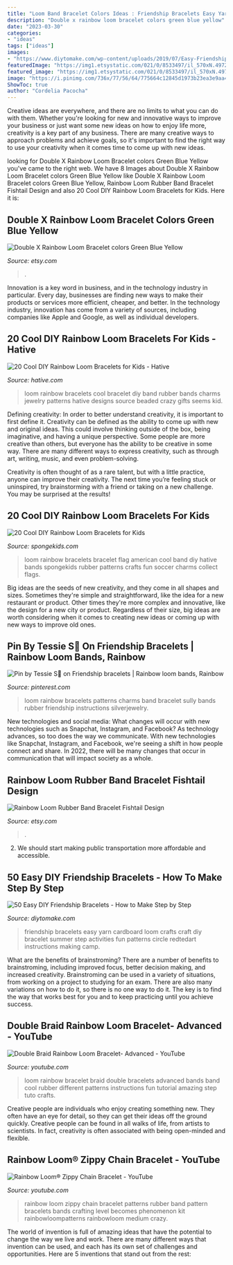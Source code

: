 ```yaml
---
title: "Loom Band Bracelet Colors Ideas : Friendship Bracelets Easy Yarn Cardboard Loom Crafts Craft Diy Bracelet Summer Step Activities Fun Patterns Circle Redtedart Instructions Making Camp"
description: "Double x rainbow loom bracelet colors green blue yellow"
date: "2023-03-30"
categories:
- "ideas"
tags: ["ideas"]
images:
- "https://www.diytomake.com/wp-content/uploads/2019/07/Easy-Friendship-Bracelets-with-Cardboard-Loom.jpg"
featuredImage: "https://img1.etsystatic.com/021/0/8533497/il_570xN.497274361_tf3a.jpg"
featured_image: "https://img1.etsystatic.com/021/0/8533497/il_570xN.497274361_tf3a.jpg"
image: "https://i.pinimg.com/736x/77/56/64/775664c12845d1973b23ea3e9aa4c294--fun-loom-rainbow-loom-bracelets.jpg"
ShowToc: true
author: "Cordelia Pacocha"
---
```



Creative ideas are everywhere, and there are no limits to what you can do with them. Whether you're looking for new and innovative ways to improve your business or just want some new ideas on how to enjoy life more, creativity is a key part of any business. There are many creative ways to approach problems and achieve goals, so it's important to find the right way to use your creativity when it comes time to come up with new ideas.

	

		
looking for Double X Rainbow Loom Bracelet colors Green Blue Yellow you've came to the right web. We have 8 Images about Double X Rainbow Loom Bracelet colors Green Blue Yellow like Double X Rainbow Loom Bracelet colors Green Blue Yellow, Rainbow Loom Rubber Band Bracelet Fishtail Design and also 20 Cool DIY Rainbow Loom Bracelets for Kids. Here it is:
		
    
## Double X Rainbow Loom Bracelet Colors Green Blue Yellow

<img loading=lazy src="https://img1.etsystatic.com/021/0/8533497/il_570xN.497274361_tf3a.jpg" onerror="this.onerror=null;this.src='https://tse2.mm.bing.net/th?id=OIP.efxEf5-4zlhKDwpcDuUKawHaJ4&amp;pid=15.1';" alt="Double X Rainbow Loom Bracelet colors Green Blue Yellow">

_Source: etsy.com_

>. 

	

Innovation is a key word in business, and in the technology industry in particular. Every day, businesses are finding new ways to make their products or services more efficient, cheaper, and better. In the technology industry, innovation has come from a variety of sources, including companies like Apple and Google, as well as individual developers.

    
## 20 Cool DIY Rainbow Loom Bracelets For Kids - Hative

<img loading=lazy src="http://hative.com/wp-content/uploads/2014/10/rainbow-loom-bracelets/18-cool-rainbow-loom-bracelet.jpg" onerror="this.onerror=null;this.src='https://tse2.mm.bing.net/th?id=OIP.wNk7NtuVKQbYYx93AfPlYgHaMb&amp;pid=15.1';" alt="20 Cool DIY Rainbow Loom Bracelets for Kids - Hative">

_Source: hative.com_

>loom rainbow bracelets cool bracelet diy band rubber bands charms jewelry patterns hative designs source beaded crazy gifts seems kid. 

	

Defining creativity:
In order to better understand creativity, it is important to first define it. Creativity can be defined as the ability to come up with new and original ideas. This could involve thinking outside of the box, being imaginative, and having a unique perspective.
Some people are more creative than others, but everyone has the ability to be creative in some way. There are many different ways to express creativity, such as through art, writing, music, and even problem-solving.

Creativity is often thought of as a rare talent, but with a little practice, anyone can improve their creativity. The next time you’re feeling stuck or uninspired, try brainstorming with a friend or taking on a new challenge. You may be surprised at the results!

    
## 20 Cool DIY Rainbow Loom Bracelets For Kids

<img loading=lazy src="https://spongekids.com/wp-content/uploads/2014/10/rainbow-loom-bracelets/12-american-flag-rainbow-loom-bracelet.jpg" onerror="this.onerror=null;this.src='https://tse2.mm.bing.net/th?id=OIP.ycLOG1zE6SaQGJChrbnungHaJ6&amp;pid=15.1';" alt="20 Cool DIY Rainbow Loom Bracelets for Kids">

_Source: spongekids.com_

>loom rainbow bracelets bracelet flag american cool band diy hative bands spongekids rubber patterns crafts fun soccer charms collect flags. 

	

Big ideas are the seeds of new creativity, and they come in all shapes and sizes. Sometimes they're simple and straightforward, like the idea for a new restaurant or product. Other times they're more complex and innovative, like the design for a new city or product. Regardless of their size, big ideas are worth considering when it comes to creating new ideas or coming up with new ways to improve old ones.

    
## Pin By Tessie S🐌 On Friendship Bracelets | Rainbow Loom Bands, Rainbow

<img loading=lazy src="https://i.pinimg.com/736x/77/56/64/775664c12845d1973b23ea3e9aa4c294--fun-loom-rainbow-loom-bracelets.jpg" onerror="this.onerror=null;this.src='https://tse1.mm.bing.net/th?id=OIP.HNEdJZgv9HxsbwY32ZjeQwHaJ3&amp;pid=15.1';" alt="Pin by Tessie S🐌 on Friendship bracelets | Rainbow loom bands, Rainbow">

_Source: pinterest.com_

>loom rainbow bracelets patterns charms band bracelet sully bands rubber friendship instructions silverjewelry. 

	

New technologies and social media: What changes will occur with new technologies such as Snapchat, Instagram, and Facebook?
As technology advances, so too does the way we communicate. With new technologies like Snapchat, Instagram, and Facebook, we're seeing a shift in how people connect and share. In 2022, there will be many changes that occur in communication that will impact society as a whole.

    
## Rainbow Loom Rubber Band Bracelet Fishtail Design

<img loading=lazy src="https://img.etsystatic.com/il/919550/499264008/il_570xN.499264008_gf91.jpg" onerror="this.onerror=null;this.src='https://tse1.mm.bing.net/th?id=OIP.81CFiuMvlwXhegMWwwqddQHaHa&amp;pid=15.1';" alt="Rainbow Loom Rubber Band Bracelet Fishtail Design">

_Source: etsy.com_

>. 

	

2. We should start making public transportation more affordable and accessible.

    
## 50 Easy DIY Friendship Bracelets - How To Make Step By Step

<img loading=lazy src="https://www.diytomake.com/wp-content/uploads/2019/07/Easy-Friendship-Bracelets-with-Cardboard-Loom.jpg" onerror="this.onerror=null;this.src='https://tse3.mm.bing.net/th?id=OIP.Ww11PdEn0TbqzFLTiIMGAAHaNw&amp;pid=15.1';" alt="50 Easy DIY Friendship Bracelets - How to Make Step by Step">

_Source: diytomake.com_

>friendship bracelets easy yarn cardboard loom crafts craft diy bracelet summer step activities fun patterns circle redtedart instructions making camp. 

	

What are the benefits of brainstroming?
There are a number of benefits to brainstroming, including improved focus, better decision making, and increased creativity. Brainstroming can be used in a variety of situations, from working on a project to studying for an exam. There are also many variations on how to do it, so there is no one way to do it. The key is to find the way that works best for you and to keep practicing until you achieve success.

    
## Double Braid Rainbow Loom Bracelet- Advanced - YouTube

<img loading=lazy src="http://i1.ytimg.com/vi/D6xLDND9v8M/maxresdefault.jpg" onerror="this.onerror=null;this.src='https://tse1.mm.bing.net/th?id=OIP.8PE9-MS1PwO60aGo8QoxHwHaEK&amp;pid=15.1';" alt="Double Braid Rainbow Loom Bracelet- Advanced - YouTube">

_Source: youtube.com_

>loom rainbow bracelet braid double bracelets advanced bands band cool rubber different patterns instructions fun tutorial amazing step tuto crafts. 

	

Creative people are individuals who enjoy creating something new. They often have an eye for detail, so they can get their ideas off the ground quickly. Creative people can be found in all walks of life, from artists to scientists. In fact, creativity is often associated with being open-minded and flexible.

    
## Rainbow Loom® Zippy Chain Bracelet - YouTube

<img loading=lazy src="http://i.ytimg.com/vi/LfA1EwW5ATA/maxresdefault.jpg" onerror="this.onerror=null;this.src='https://tse2.mm.bing.net/th?id=OIP.sHmdIT8g_hHsRfJPyQdCPgHaEK&amp;pid=15.1';" alt="Rainbow Loom® Zippy Chain Bracelet - YouTube">

_Source: youtube.com_

>rainbow loom zippy chain bracelet patterns rubber band pattern bracelets bands crafting level becomes phenomenon kit rainbowloompatterns rainbowloom medium crazy. 

	

The world of invention is full of amazing ideas that have the potential to change the way we live and work. There are many different ways that invention can be used, and each has its own set of challenges and opportunities. Here are 5 inventions that stand out from the rest:

